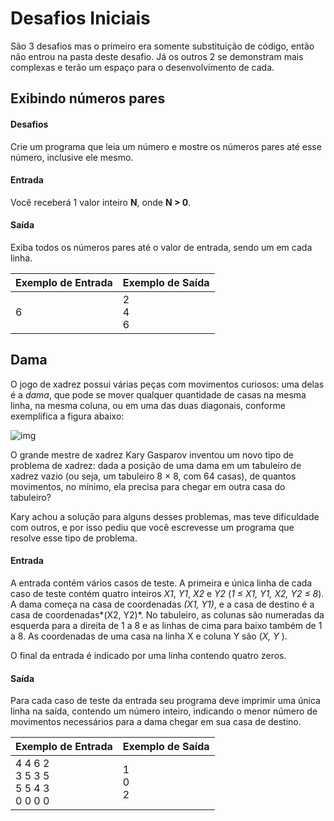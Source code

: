 

# Desafios Iniciais

São 3 desafios mas o primeiro era somente substituição de código, então não entrou na pasta deste desafio. Já os outros 2 se demonstram mais complexas e terão um espaço para o desenvolvimento de cada.

## Exibindo números pares

#### Desafios

Crie um programa que leia um número e mostre os números pares até esse número, inclusive ele mesmo.

#### Entrada

Você receberá 1 valor inteiro **N**, onde **N > 0**.

#### Saída

Exiba todos os números pares até o valor de entrada, sendo um em cada linha. 

| Exemplo de Entrada | Exemplo de Saída  |
| ------------------ | ----------------- |
| 6                  | 2 <br />4 <br />6 |



## Dama

O jogo de xadrez possui várias peças com movimentos curiosos: uma delas é a *dama*, que pode se mover qualquer quantidade de casas na mesma linha, na mesma coluna, ou em uma das duas diagonais, conforme exemplifica a figura abaixo:


![img](https://resources.urionlinejudge.com.br/gallery/images/problems/UOJ_1087.png)

O grande mestre de xadrez Kary Gasparov inventou um novo tipo de problema de xadrez: dada a posição de uma dama em um tabuleiro de xadrez vazio (ou seja, um tabuleiro 8 × 8, com 64 casas), de quantos movimentos, no mínimo, ela precisa para chegar em outra casa do tabuleiro?

Kary achou a solução para alguns desses problemas, mas teve dificuldade com outros, e por isso pediu que você escrevesse um programa que resolve esse tipo de problema.  

#### Entrada

A entrada contém vários casos de teste. A primeira e única linha de cada caso de teste contém quatro inteiros *X1*, *Y1*, *X2* e *Y2* (*1 ≤ X1, Y1, X2, Y2 ≤ 8*). A dama começa na casa de coordenadas *(X1, Y1)*, e a casa de destino é a casa de coordenadas*(X2, Y2)*. No tabuleiro, as colunas são numeradas da esquerda para a direita de 1 a 8 e as linhas de cima para baixo também de 1 a 8. As coordenadas de uma casa na linha X e coluna Y são (*X, Y* ).

O final da entrada é indicado por uma linha contendo quatro zeros.

#### Saída

Para cada caso de teste da entrada seu programa deve imprimir uma única linha na saída, contendo um número inteiro, indicando o menor número de movimentos necessários para a dama chegar em sua casa de destino.

| Exemplo de Entrada                                | Exemplo de Saída  |
| ------------------------------------------------- | ----------------- |
| 4 4 6 2 <br />3 5 3 5 <br />5 5 4 3 <br />0 0 0 0 | 1 <br />0 <br />2 |